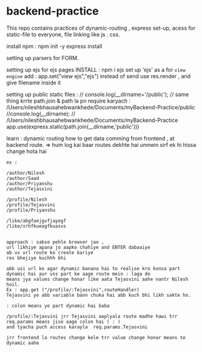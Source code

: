 # backend-practice
This repo contains practices of dynamic-routing ,  express set-up, acess for static-file to everyone, file linking like js . css. 

install npm : npm init -y
express install

 setting up parsers for FORM.

setting up ejs for ejs pages
    INSTALL : npm i ejs
    set up 'ejs' as a for `view engine`
     add : app.set("view ejs","ejs")
     instead of send use res.render ,  and give filename inside it


setting up public static files : 
        // console.log(__dirname+'/public');
        //  same thing krrte path.join & path la pn require karyach :  /Users/nileshbhausahebwankhede/Documents/myBackend-Practice/public
        //console.log(__dirname);
        // /Users/nileshbhausahebwankhede/Documents/myBackend-Practice
        app.use(express.static(path.join(__dirname,'public')))


 learn : dynamic routing
    how to get data comming from frontend , at backend route.
    => hum log kai baar routes dekhte hai unmein sirf ek hi hissa change hota hai

    ex : 

    /author/Nilesh
    /author/Saad
    /author/Priyanshu
    /author/Tejasvini

    /profile/Nilesh
    /profile/Tejasvini
    /profile/Priyanshu

    /like/abgfaejgvfjayegf
    /like/srhfkueagfkuasvs


    approach : sabse pehle browser jao , 
    url likhiye apana jo aapko chahiye and ENTER dabaaiye
    ab us url route ko create kariye
    res bhejiye kuchhh bhi

    abb usi url ko agar dynamic banana hai to realise kro konsa part
    dynamic hai aur uss part ke aage route mein : laga do
    means jya values change honar like aata Tejasvini aahe nantr Nilesh hoil.
    Ex : app.get ("/profile/:Tejasvini",routeHandler)
    Tejasvini ye abb variable bann chuka hai abb kuch bhi likh sakte ho.

    : colon means ye part dynamic hai baba 

    /profile/:Tejasvini jrr Tejasvini aaplyala route madhe hawi trr
    req.params means jise aage colon hai ( : )
    and tyacha puch access karayla  req.params.Tejasvini

    jrr frontend la routes change kele trr value change honar means te dynamic aahe


